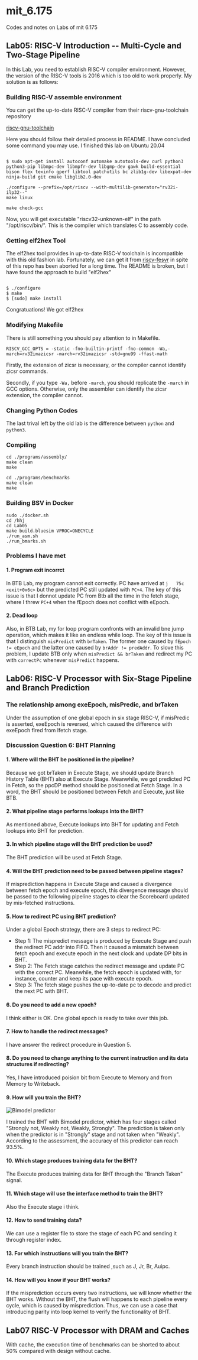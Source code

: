 # mit_6.175
Codes and notes on Labs of mit 6.175

## Lab05: RISC-V Introduction -- Multi-Cycle and Two-Stage Pipeline

In this Lab, you need to establish RISC-V compiler environment. However, the version of the RISC-V tools is 2016 which is too old to work properly. My solution is as follows:

### Building RISC-V assemble environment

You can get the up-to-date RISC-V compiler from their riscv-gnu-toolchain repository

[riscv-gnu-toolchain](https://github.com/riscv-collab/riscv-gnu-toolchain)

Here you should follow their detailed process in README. I have concluded some command you may use. I finished this lab on Ubuntu 20.04

```

$ sudo apt-get install autoconf automake autotools-dev curl python3 python3-pip libmpc-dev libmpfr-dev libgmp-dev gawk build-essential bison flex texinfo gperf libtool patchutils bc zlib1g-dev libexpat-dev ninja-build git cmake libglib2.0-dev

./configure --prefix=/opt/riscv --with-multilib-generator="rv32i-ilp32--"
make linux

make check-gcc

```

Now, you will get executable "riscv32-unknown-elf" in the path "/opt/riscv/bin/". This is the compiler which translates C to assembly code.

### Getting elf2hex Tool

The elf2hex tool provides in up-to-date RISC-V toolchain is incompatible with this old fashion lab. Fortunately, we can get it from [riscv-fesvr](https://github.com/riscvarchive/riscv-fesvr) in spite of this repo has been aborted for a long time. The README is broken, but I have found the approach to build "elf2hex"

```

$ ./configure
$ make
$ [sudo] make install

```

Congratuations! We got elf2hex

### Modifying Makefile

There is still something you should pay attention to in Makefile.

```
RISCV_GCC_OPTS = -static -fno-builtin-printf -fno-common -Wa,-march=rv32imazicsr -march=rv32imazicsr -std=gnu99 -ffast-math
```

Firstly, the extension of zicsr is necessary, or the compiler cannot identify zicsr commands.

Secondly, if you type ```-Wa,``` before ```-march```, you should replicate the ```-march``` in GCC options. Otherwise, only the assembler can identify the zicsr extension, the compiler cannot.

### Changing Python Codes

The last trival left by the old lab is the difference between ```python``` and ```python3```.

### Compiling

```
cd ./programs/assembly/
make clean
make

cd ./programs/benchmarks
make clean
make
```

### Building BSV in Docker

```
sudo ./docker.sh
cd /hhj
cd Lab05
make build.bluesim VPROC=ONECYCLE
./run_asm.sh
./run_bmarks.sh
```

### Problems I have met

#### 1. Program exit incorrct

In BTB Lab, my program cannot exit correctly. PC have arrived at ```j	75c <exit+0x6c>``` but the predicted PC still updated with ```PC+4```. The key of this issue is that I donnot update PC from Btb all the time in the fetch stage, where I threw ```PC+4``` when the fEpoch does not conflict with eEpoch.

#### 2. Dead loop

Also, in BTB Lab, my for loop program confronts with an invalid bne jump operation, which makes it like an endless while loop. The key of this issue is that I distinguish ```misPredict``` with ```brTaken```. The former one caused by ```fEpoch != eEpoch``` and the latter one caused by ```brAddr != predAddr```. To slove this problem, I update BTB only when ```misPredict && brTaken``` and redirect my PC with ```correctPc``` whenever ```misPredict``` happens.

## Lab06: RISC-V Processor with Six-Stage Pipeline and Branch Prediction

### The relationship among exeEpoch, misPredic, and brTaken

Under the assumption of one global epoch in six stage RISC-V, if misPredic is asserted, exeEpoch is reversed, which caused the difference with exeEpoch fired from Ifetch stage.

### Discussion Question 6: BHT Planning

#### 1. Where will the BHT be positioned in the pipeline?

Because we got brTaken in Execute Stage, we should update Branch History Table (BHT) also at Execute Stage. Meanwhile, we got predicted PC in Fetch, so the ppcDP method should be positioned at Fetch Stage. In a word, the BHT should be positioned between Fetch and Execute, just like BTB.

#### 2. What pipeline stage performs lookups into the BHT?

As mentioned above, Execute lookups into BHT for updating and Fetch lookups into BHT for prediction.

#### 3. In which pipeline stage will the BHT prediction be used?

The BHT prediction will be used at Fetch Stage.

#### 4. Will the BHT prediction need to be passed between pipeline stages?

If misprediction happens in Execute Stage and caused a divergence between fetch epoch and execute epoch, this divergence message should be passed to the following pipeline stages to clear the Scoreboard updated by mis-fetched instructions.

#### 5. How to redirect PC using BHT prediction?

Under a global Epoch strategy, there are 3 steps to redirect PC:

+ Step 1: The mispredict message is produced by Execute Stage and push the redirect PC addr into FIFO. Then it caused a mismatch between fetch epoch and execute epoch in the next clock and update DP bits in BHT.
+ Step 2: The Fetch stage catches the redirect message and update PC with the correct PC. Meanwhile, the fetch epoch is updated with, for instance, counter and keep its pace with execute epoch.
+ Step 3: The fetch stage pushes the up-to-date pc to decode and predict the next PC with BHT.

#### 6. Do you need to add a new epoch?

I think either is OK. One global epoch is ready to take over this job.

#### 7. How to handle the redirect messages?

I have answer the redirect procedure in Question 5.

#### 8. Do you need to change anything to the current instruction and its data structures if redirecting?

Yes, I have introduced poision bit from Execute to Memory and from Memory to Writeback.

#### 9. How will you train the BHT?

![Bimodel predictor](https://pic3.zhimg.com/96c0731181d342c4c7e8c4fdaa1c7946_r.jpg)

I trained the BHT with Bimodel predictor, which has four stages called "Strongly not, Weakly not, Weakly, Strongly". The prediction is taken only when the predictor is in "Strongly" stage and not taken when "Weakly". According to the assessment, the accuracy of this predictor can reach 93.5%.

#### 10. Which stage produces training data for the BHT?

The Execute produces training data for BHT through the "Branch Taken" signal.

#### 11. Which stage will use the interface method to train the BHT?

Also the Execute stage i think.

#### 12. How to send training data?

We can use a register file to store the stage of each PC and sending it through register index.

#### 13. For which instructions will you train the BHT?

Every branch instruction should be trained ,such as J, Jr, Br, Auipc.

#### 14. How will you know if your BHT works?

If the misprediction occurs every two instructions, we will know whether the BHT works. Without the BHT, the flush will happens to each pipeline every cycle, which is caused by misprediction. Thus, we can use a case that introducing parity into loop kernel to verify the functionality of BHT.

## Lab07 RISC-V Processor with DRAM and Caches

With cache, the execution time of benchmarks can be shorted to about 50% compared with design without cache.